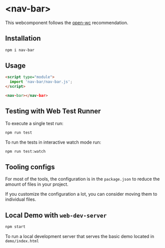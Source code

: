 # \<nav-bar>

This webcomponent follows the [open-wc](https://github.com/open-wc/open-wc) recommendation.

## Installation

```bash
npm i nav-bar
```

## Usage

```html
<script type="module">
  import 'nav-bar/nav-bar.js';
</script>

<nav-bar></nav-bar>
```

## Testing with Web Test Runner

To execute a single test run:

```bash
npm run test
```

To run the tests in interactive watch mode run:

```bash
npm run test:watch
```


## Tooling configs

For most of the tools, the configuration is in the `package.json` to reduce the amount of files in your project.

If you customize the configuration a lot, you can consider moving them to individual files.

## Local Demo with `web-dev-server`

```bash
npm start
```

To run a local development server that serves the basic demo located in `demo/index.html`
